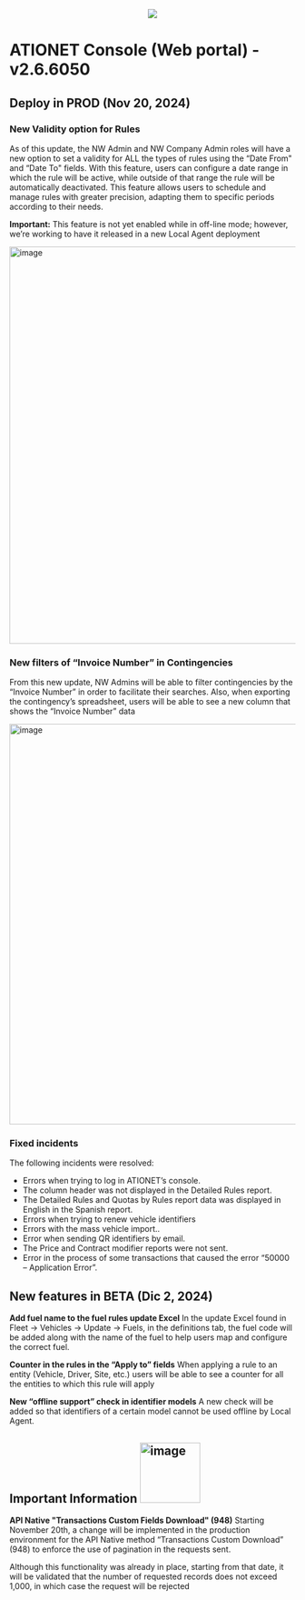 

<p align="center">
  <img src="https://github.com/Ationet/ationetdocs/raw/master/Content/Images/ATIOnetLogo_250x70.png" />
</p>

# ATIONET Console (Web portal) - v2.6.6050

## Deploy in PROD (Nov 20, 2024)

### New Validity option for Rules
As of this update, the NW Admin and NW Company Admin roles will have a new option to set a validity for ALL the types of rules using the “Date From" and “Date To" fields. With this feature, users can configure a date range in which the rule will be active, while outside of that range the rule will be automatically deactivated.
This feature allows users to schedule and manage rules with greater precision, adapting them to specific periods according to their needs.

**Important:** This feature is not yet enabled while in off-line mode; however, we’re working to have it released in a new Local Agent deployment

<img width="699" alt="image" src="https://github.com/user-attachments/assets/e764cfa6-838f-4555-876f-07cbfa60a3cd">


### New filters of “Invoice Number” in Contingencies
From this new update, NW Admins will be able to filter contingencies by the “Invoice Number” in order to facilitate their searches.
Also, when exporting the contingency’s spreadsheet, users will be able to see a new column that shows the “Invoice Number” data

<img width="705" alt="image" src="https://github.com/user-attachments/assets/6f9e6b1a-9113-4e48-86a2-484285d7bb59">



### Fixed incidents
The following incidents were resolved:
- Errors when trying to log in ATIONET’s console.
- The column header was not displayed in the Detailed Rules report.
- The Detailed Rules and Quotas by Rules report data was displayed in English in the Spanish report.
- Errors when trying to renew vehicle identifiers
- Errors with the mass vehicle import..
- Error when sending QR identifiers by email.
- The Price and Contract modifier reports were not sent.
- Error in the process of some transactions that caused the error “50000 – Application Error”.



## New features in BETA (Dic 2, 2024)

**Add fuel name to the fuel rules update Excel**
In the update Excel found in Fleet -> Vehicles -> Update -> Fuels, in the definitions tab, the fuel code will be added along with the name of the fuel to help users map and configure the correct fuel.

**Counter in the rules in the “Apply to” fields**
When applying a rule to an entity (Vehicle, Driver, Site, etc.) users will be able to see a counter for all the entities to which this rule will apply

**New “offline support” check in identifier models**
A new check will be added so that identifiers of a certain model cannot be used offline by Local Agent.


## **Important Information** <img width="106" alt="image" src="https://github.com/user-attachments/assets/329a93df-743f-4124-8ccd-6059e0c53fa6"> 

**API Native "Transactions Custom Fields Download" (948)**
Starting November 20th, a change will be implemented in the production environment for the API Native method “Transactions Custom Download” (948) to enforce the use of pagination in the requests sent.

Although this functionality was already in place, starting from that date, it will be validated that the number of requested records does not exceed 1,000, in which case the request will be rejected
